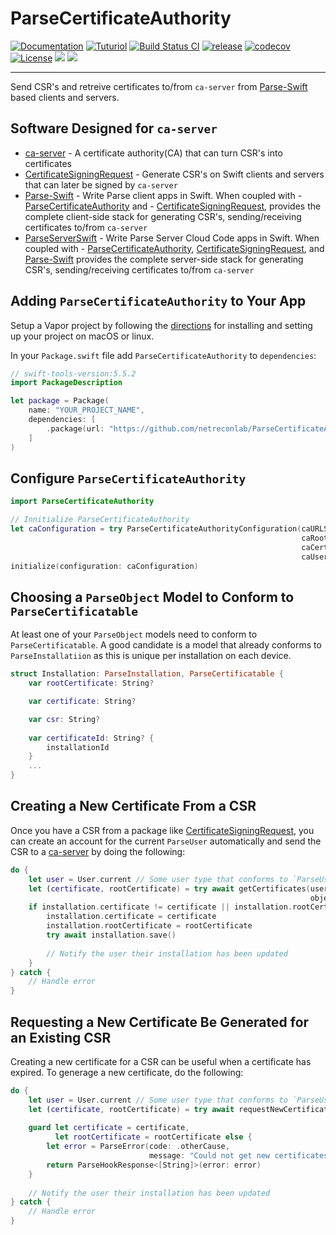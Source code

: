 # ParseCertificateAuthority

[![Documentation](http://img.shields.io/badge/read-docs-2196f3.svg)](https://swiftpackageindex.com/netreconlab/ParseCertificateAuthority/documentation)
[![Tuturiol](http://img.shields.io/badge/read-tuturials-2196f3.svg)](https://netreconlab.github.io/ParseCertificateAuthority/release/tutorials/parsecertificateauthority/)
[![Build Status CI](https://github.com/netreconlab/ParseCertificateAuthority/workflows/ci/badge.svg?branch=main)](https://github.com/netreconlab/ParseCertificateAuthority/actions?query=workflow%3Aci+branch%3Amain)
[![release](https://github.com/netreconlab/ParseCertificateAuthority/actions/workflows/release.yml/badge.svg)](https://github.com/netreconlab/ParseCertificateAuthority/actions/workflows/release.yml)
[![codecov](https://codecov.io/gh/netreconlab/ParseCertificateAuthority/branch/main/graph/badge.svg?token=RC3FLU6BGW)](https://codecov.io/gh/netreconlab/ParseCertificateAuthority)
[![License](https://img.shields.io/badge/license-Apache%202.0-blue.svg)](https://github.com/netreconlab/ParseCertificateAuthority/blob/main/LICENSE)
[![](https://img.shields.io/endpoint?url=https%3A%2F%2Fswiftpackageindex.com%2Fapi%2Fpackages%2Fnetreconlab%2FParseCertificateAuthority%2Fbadge%3Ftype%3Dswift-versions)](https://swiftpackageindex.com/netreconlab/ParseCertificateAuthority)
[![](https://img.shields.io/endpoint?url=https%3A%2F%2Fswiftpackageindex.com%2Fapi%2Fpackages%2Fnetreconlab%2FParseCertificateAuthority%2Fbadge%3Ftype%3Dplatforms)](https://swiftpackageindex.com/netreconlab/ParseCertificateAuthority)

---

Send CSR's and retreive certificates to/from `ca-server` from [Parse-Swift](https://github.com/netreconlab/Parse-Swift) based clients and servers.

## Software Designed for `ca-server`
- [ca-server](https://github.com/netreconlab/ParseCertificateAuthority) - A certificate authority(CA) that can turn CSR's into certificates
- [CertificateSigningRequest](https://github.com/cbaker6/CertificateSigningRequest) - Generate CSR's on Swift clients and servers that can later be signed by `ca-server`
- [Parse-Swift](https://github.com/netreconlab/Parse-Swift) - Write Parse client apps in Swift. When coupled with - [ParseCertificateAuthority](https://github.com/netreconlab/ParseCertificateAuthority) and - [CertificateSigningRequest](https://github.com/cbaker6/CertificateSigningRequest), provides the complete client-side stack for generating CSR's, sending/receiving certificates to/from `ca-server`
- [ParseServerSwift](https://github.com/netreconlab/parse-server-swift) - Write Parse Server Cloud Code apps in Swift. When coupled with - [ParseCertificateAuthority](https://github.com/netreconlab/ParseCertificateAuthority), [CertificateSigningRequest](https://github.com/cbaker6/CertificateSigningRequest), and [Parse-Swift](https://github.com/netreconlab/Parse-Swift) provides the complete server-side stack for generating CSR's, sending/receiving certificates to/from `ca-server`

## Adding `ParseCertificateAuthority` to Your App
Setup a Vapor project by following the [directions](https://www.kodeco.com/11555468-getting-started-with-server-side-swift-with-vapor-4) for installing and setting up your project on macOS or linux.

In your `Package.swift` file add `ParseCertificateAuthority` to `dependencies`:

```swift
// swift-tools-version:5.5.2
import PackageDescription

let package = Package(
    name: "YOUR_PROJECT_NAME",
    dependencies: [
        .package(url: "https://github.com/netreconlab/ParseCertificateAuthority", .upToNextMajor(from: "0.0.1")),
    ]
)
```

## Configure `ParseCertificateAuthority`
```swift
import ParseCertificateAuthority

// Innitialize ParseCertificateAuthority
let caConfiguration = try ParseCertificateAuthorityConfiguration(caURLString: "http://certificate-authority:3000", // The url for `ca-server`.
                                                                 caRootCertificatePath: "/ca_certificate", // The root certificate path on `ca-server`.
                                                                 caCertificatesPath: "/certificates/", // The certificates path on `ca-server`.
                                                                 caUsersPath: "/appusers/") // The user path on `ca-server`.
initialize(configuration: caConfiguration)
```

## Choosing a `ParseObject` Model to Conform to `ParseCertificatable`
At least one of your `ParseObject` models need to conform to `ParseCertificatable`. A good candidate is a model that already conforms to `ParseInstallatiion` as this is unique per installation on each device.

```swift
struct Installation: ParseInstallation, ParseCertificatable {
    var rootCertificate: String?

    var certificate: String?

    var csr: String?
    
    var certificateId: String? {
        installationId
    }
    ...
}
```

## Creating a New Certificate From a CSR
Once you have a CSR from a package like [CertificateSigningRequest](https://github.com/cbaker6/CertificateSigningRequest), you can create an account for the current `ParseUser` automatically and send the CSR to a [ca-server](https://github.com/netreconlab/ParseCertificateAuthority) by doing the following:

```swift
do {
    let user = User.current // Some user type that conforms to `ParseUser`.
    let (certificate, rootCertificate) = try await getCertificates(user,
                                                                   object: installation)
    if installation.certificate != certificate || installation.rootCertificate != rootCertificate {
        installation.certificate = certificate
        installation.rootCertificate = rootCertificate
        try await installation.save()
        
        // Notify the user their installation has been updated
    }
} catch {
    // Handle error
}
```

## Requesting a New Certificate Be Generated for an Existing CSR
Creating a new certificate for a CSR can be useful when a certificate has expired. To generage a new certificate, do the following:

```swift
do {
    let user = User.current // Some user type that conforms to `ParseUser`.
    let (certificate, rootCertificate) = try await requestNewCertificates(user,
                                                                          object: installation)
    guard let certificate = certificate,
          let rootCertificate = rootCertificate else {
        let error = ParseError(code: .otherCause,
                               message: "Could not get new certificates")
        return ParseHookResponse<[String]>(error: error)
    }
    
    // Notify the user their installation has been updated
} catch {
    // Handle error
}
```

